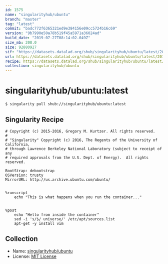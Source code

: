 ```yaml
---
id: 1575
name: "singularityhub/ubuntu"
branch: "master"
tag: "latest"
commit: "badc772f6365321ed9e384156e09cc5724b16c69"
version: "9b7990e50a78b519f45a5971a36024ad"
build_date: "2019-07-27T08:14:02.049Z"
size_mb: 208.0
size: 92880927
sif: "https://datasets.datalad.org/shub/singularityhub/ubuntu/latest/2019-07-27-badc772f-9b7990e5/9b7990e50a78b519f45a5971a36024ad.sif"
url: https://datasets.datalad.org/shub/singularityhub/ubuntu/latest/2019-07-27-badc772f-9b7990e5/
recipe: https://datasets.datalad.org/shub/singularityhub/ubuntu/latest/2019-07-27-badc772f-9b7990e5/Singularity
collection: singularityhub/ubuntu
---
```


# singularityhub/ubuntu:latest

```bash
$ singularity pull shub://singularityhub/ubuntu:latest
```

## Singularity Recipe

```singularity
# Copyright (c) 2015-2016, Gregory M. Kurtzer. All rights reserved.
# 
# "Singularity" Copyright (c) 2016, The Regents of the University of California,
# through Lawrence Berkeley National Laboratory (subject to receipt of any
# required approvals from the U.S. Dept. of Energy).  All rights reserved.

BootStrap: debootstrap
OSVersion: trusty
MirrorURL: http://us.archive.ubuntu.com/ubuntu/


%runscript
    echo "This is what happens when you run the container..."


%post
    echo "Hello from inside the container"
    sed -i 's/$/ universe/' /etc/apt/sources.list
    apt-get -y install vim
```

## Collection

 - Name: [singularityhub/ubuntu](https://github.com/singularityhub/ubuntu)
 - License: [MIT License](https://api.github.com/licenses/mit)

